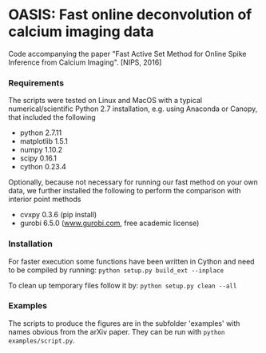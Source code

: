 # OASIS: Fast online deconvolution of calcium imaging data

Code accompanying the paper "Fast Active Set Method for Online Spike Inference from Calcium Imaging". [NIPS, 2016]

### Requirements
The scripts were tested on Linux and MacOS with a typical numerical/scientific Python 2.7 installation, e.g. using Anaconda or Canopy, that included the following

- python 2.7.11
- matplotlib 1.5.1
- numpy 1.10.2
- scipy 0.16.1
- cython 0.23.4

Optionally, because not necessary for running our fast method on your own data, we further installed the following to perform the comparison with interior point methods

- cvxpy 0.3.6  (pip install)
- gurobi 6.5.0 (www.gurobi.com, free academic license)

### Installation
For faster execution some functions have been written in Cython and need to be compiled by running:
`python setup.py build_ext --inplace`

To clean up temporary files follow it by:
`python setup.py clean --all`

### Examples
The scripts to produce the figures are in the subfolder 'examples' with names obvious from the arXiv paper. 
They can be run with `python examples/script.py`. 
